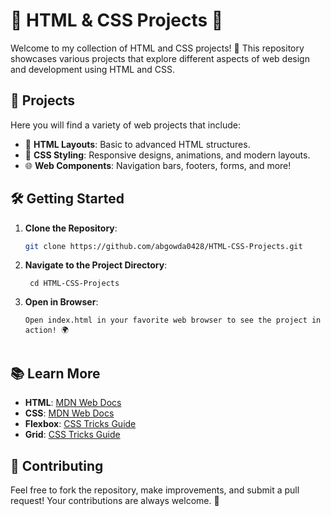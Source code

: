 # 🌟 HTML & CSS Projects 🌟

Welcome to my collection of HTML and CSS projects! 🎉 This repository showcases various projects that explore different aspects of web design and development using HTML and CSS. 

## 🚀 Projects

Here you will find a variety of web projects that include:

- 📄 **HTML Layouts**: Basic to advanced HTML structures.
- 🎨 **CSS Styling**: Responsive designs, animations, and modern layouts.
- 🌐 **Web Components**: Navigation bars, footers, forms, and more!

## 🛠️ Getting Started

1. **Clone the Repository**:
   ```bash
   git clone https://github.com/abgowda0428/HTML-CSS-Projects.git

2. **Navigate to the Project Directory**:
   ```
    cd HTML-CSS-Projects
   
4. **Open in Browser**:
   ```
   Open index.html in your favorite web browser to see the project in action! 🌍
     
## 📚 Learn More

- **HTML**: [MDN Web Docs](https://developer.mozilla.org/en-US/docs/Web/HTML)
- **CSS**: [MDN Web Docs](https://developer.mozilla.org/en-US/docs/Web/CSS)
- **Flexbox**: [CSS Tricks Guide](https://css-tricks.com/snippets/css/a-guide-to-flexbox/)
- **Grid**: [CSS Tricks Guide](https://css-tricks.com/snippets/css/complete-guide-grid/)

## 🤝 Contributing

Feel free to fork the repository, make improvements, and submit a pull request! Your contributions are always welcome. 🙌

